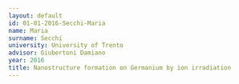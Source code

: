 ```yaml
---
layout: default 
id: 01-01-2016-Secchi-Maria
name: Maria
surname: Secchi
university: University of Trento
advisor: Giubertoni Damiano
year: 2016
title: Nanostructure formation on Germanium by ion irradiation
---
```

